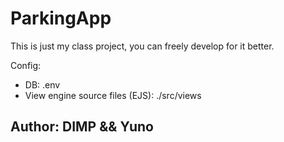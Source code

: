 # ParkingApp


This is just my class project, you can freely develop for it better.

Config:

- DB: .env
- View engine source files (EJS): ./src/views

## Author: DIMP && Yuno

